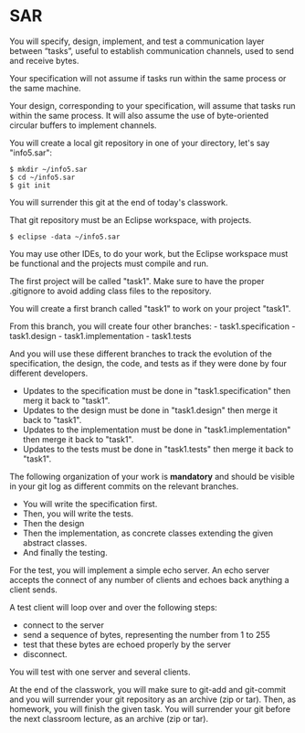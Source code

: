 # SAR

You will specify, design, implement, and test a communication layer between “tasks”, 
useful to establish communication channels, used to send and receive bytes. 

Your specification will not assume if tasks run within the same process or the same machine.

Your design, corresponding to your specification, will assume that tasks run within
the same process. It will also assume the use of byte-oriented circular buffers
to implement channels.

You will create a local git repository in one of your directory,
let's say "info5.sar":

    $ mkdir ~/info5.sar
    $ cd ~/info5.sar
    $ git init

You will surrender this git at the end of today's classwork.

That git repository must be an Eclipse workspace, with projects.

    $ eclipse -data ~/info5.sar
    
You may use other IDEs, to do your work, but the Eclipse workspace
must be functional and the projects must compile and run.

The first project will be called "task1". Make sure to have
the proper .gitignore to avoid adding class files to the repository.

You will create a first branch called "task1" to work on your
project "task1". 

From this branch, you will create four other branches:
     - task1.specification
     - task1.design
     - task1.implementation
     - task1.tests

And you will use these different branches to track the evolution
of the specification, the design, the code, and tests as if they
were done by four different developers.

  - Updates to the specification must be done in "task1.specification"
    then merg it back to "task1". 
  - Updates to the design must be done in "task1.design"
    then merge  it back to "task1". 
  - Updates to the implementation must be done in "task1.implementation"
    then merge it back to "task1". 
  - Updates to the tests must be done in "task1.tests"
    then merge it back to "task1". 

The following organization of your work is **mandatory**
and should be visible in your git log as different commits
on the relevant branches.

  - You will write the specification first.
  - Then, you will write the tests.
  - Then the design
  - Then the implementation, as concrete classes
    extending the given abstract classes.
  - And finally the testing.

For the test, you will implement a simple echo server. An echo server
accepts the connect of any number of clients and echoes back anything
a client sends.

A test client will loop over and over the following steps:
  - connect to the server
  - send a sequence of bytes, representing the number from 1 to 255
  - test that these bytes are echoed properly by the server
  - disconnect.

You will test with one server and several clients.

At the end of the classwork, you will make sure to git-add and git-commit
and you will surrender your git repository as an archive (zip or tar).
Then, as homework, you will finish the given task. You will surrender
your git before the next classroom lecture, as an archive (zip or tar).


